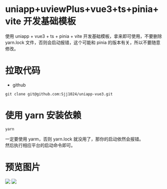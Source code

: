 # uniapp+uviewPlus+vue3+ts+pinia+vite 开发基础模板

使用 uniapp + vue3 + ts + pinia + vite 开发基础模板，拿来即可使用，不要删除 yarn.lock 文件，否则会启动报错，这个可能和 pinia 的版本有关，所以不要随意修改。

# 拉取代码

-   github

```
git clone git@github.com:Sjj1024/uniapp-vue3.git
```

# 使用 yarn 安装依赖

```
yarn
```

一定要使用 yarm，否则 yarn.lock 就没用了，那你的启动依然会报错。  
然后执行相应平台的启动命令即可。

# 预览图片

![](https://img-blog.csdnimg.cn/5a1ab6c34abe4a718e514ac73776d049.png)
![](https://img-blog.csdnimg.cn/e1b07b6a67e741fa977b6dbe56f98a23.png)
